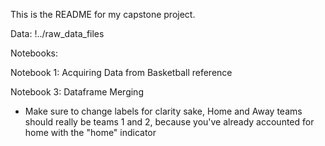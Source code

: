 This is the README  for my capstone project.

Data: !../raw_data_files

Notebooks:

Notebook 1: Acquiring Data from Basketball reference


Notebook 3: Dataframe Merging
 - Make sure to change labels for clarity sake, Home and Away teams should really be teams 1 and 2, because you've already accounted for home with the "home" indicator
